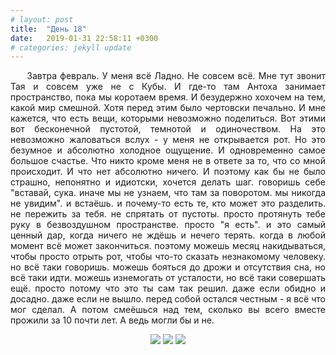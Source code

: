 ```yaml
---
# layout: post
title:  "День 18"
date:   2019-01-31 22:58:11 +0300
# categories: jekyll update
---
```


<div style="text-align: justify">
&nbsp;&nbsp;&nbsp;&nbsp;
Завтра февраль. У меня всё
Ладно. Не совсем всё. Мне тут звонит Тая и совсем уже не с Кубы. И где-то там Антоха занимает пространство, пока мы коротаем время. И безудержно хохочем на тем, какой мир смешной. Хотя перед этим было чертовски печально. И мне кажется, что есть вещи, которыми невозможно поделиться. Вот этими вот бесконечной пустотой, темнотой и одиночеством. На это невозможно жаловаться вслух - у меня не открывается рот. Но это безумное и абсолютно холодное ощущение. И одновременно самое большое счастье. Что никто кроме меня не в ответе за то, что со мной происходит. И что нет абсолютно ничего. И поэтому как бы не было страшно, непонятно и идиотски, хочется делать шаг. говоришь себе "вставай, сука. иначе мы не узнаем, что там за поворотом. мы никогда не увидим". и встаёшь. и почему-то есть те, кто может это разделить. не пережить за тебя. не спрятать от пустоты. просто протянуть тебе руку в безвоздушном пространстве. просто "я есть". и это самый ценный дар, когда ничего не ждёшь и нечего терять. когда в любой момент всё может закончиться. поэтому можешь месяц накидываться, чтобы просто отрыть рот, чтобы что-то сказать незнакомому человеку. но всё таки говоришь. можешь бояться до дрожи и отсутствия сна, но всё таки идти. можешь изнемогать от усталости, но всё таки совершать ещё. просто потому что это ты сам так решил. даже если обидно и досадно. даже если не вышло. перед собой остался честным - я всё что мог сделал. А потом смеёшься над тем, сколько вы всего вместе прожили за 10 почти лет. А ведь могли бы и не.
</div>

<p align="center">
    <img src="{{site.baseurl}}/assets/images/92.png" />
    <img src="{{site.baseurl}}/assets/images/93.png" />
    <img src="{{site.baseurl}}/assets/images/94.png" />
</p>


